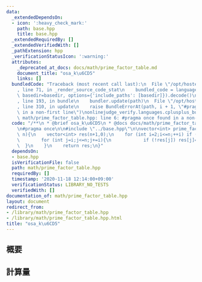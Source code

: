 ```yaml
---
data:
  _extendedDependsOn:
  - icon: ':heavy_check_mark:'
    path: base.hpp
    title: base.hpp
  _extendedRequiredBy: []
  _extendedVerifiedWith: []
  _pathExtension: hpp
  _verificationStatusIcon: ':warning:'
  attributes:
    _deprecated_at_docs: docs/math/prime_factor_table.md
    document_title: "osa_k\u6CD5"
    links: []
  bundledCode: "Traceback (most recent call last):\n  File \"/opt/hostedtoolcache/Python/3.9.1/x64/lib/python3.9/site-packages/onlinejudge_verify/documentation/build.py\"\
    , line 71, in _render_source_code_stat\n    bundled_code = language.bundle(stat.path,\
    \ basedir=basedir, options={'include_paths': [basedir]}).decode()\n  File \"/opt/hostedtoolcache/Python/3.9.1/x64/lib/python3.9/site-packages/onlinejudge_verify/languages/cplusplus.py\"\
    , line 193, in bundle\n    bundler.update(path)\n  File \"/opt/hostedtoolcache/Python/3.9.1/x64/lib/python3.9/site-packages/onlinejudge_verify/languages/cplusplus_bundle.py\"\
    , line 310, in update\n    raise BundleErrorAt(path, i + 1, \"#pragma once found\
    \ in a non-first line\")\nonlinejudge_verify.languages.cplusplus_bundle.BundleErrorAt:\
    \ math/prime_factor_table.hpp: line 6: #pragma once found in a non-first line\n"
  code: "/**\n * @brief osa_k\u6CD5\n * @docs docs/math/prime_factor_table.md\n */\n\
    \n#pragma once\n\n#include \"../base.hpp\"\n\nvector<int> prime_factor_table(int\
    \ n){\n    vector<int> res(n+1,0);\n    for (int i=2;i<=n;++i) if (!res[i]){\n\
    \        for (int j=i;j<=n;j+=i){\n            if (!res[j]) res[j]=i;\n      \
    \  }\n    }\n    return res;\n}"
  dependsOn:
  - base.hpp
  isVerificationFile: false
  path: math/prime_factor_table.hpp
  requiredBy: []
  timestamp: '2020-11-18 12:14:00+09:00'
  verificationStatus: LIBRARY_NO_TESTS
  verifiedWith: []
documentation_of: math/prime_factor_table.hpp
layout: document
redirect_from:
- /library/math/prime_factor_table.hpp
- /library/math/prime_factor_table.hpp.html
title: "osa_k\u6CD5"
---
```

## 概要

## 計算量